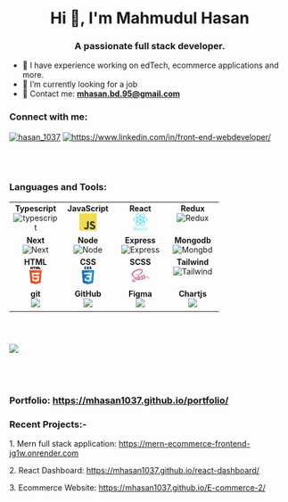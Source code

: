 <h1 align="center">Hi 👋, I'm Mahmudul Hasan</h1>
<h3 align="center">A passionate full stack developer.</h3>

- 🌱 I have experience working on edTech, ecommerce applications and more.
- 🌱 I’m currently looking for a job
- 🌱 Contact me: **mhasan.bd.95@gmail.com**

<h3 align="left">Connect with me:</h3>
<p align="left">
<a href="https://twitter.com/hasan_1037" target="blank"><img align="center" src="https://raw.githubusercontent.com/rahuldkjain/github-profile-readme-generator/master/src/images/icons/Social/twitter.svg" alt="hasan_1037" height="30" width="40" /></a>
<a href="https://www.linkedin.com/in/front-end-webdeveloper/" target="blank"><img align="center" src="https://raw.githubusercontent.com/rahuldkjain/github-profile-readme-generator/master/src/images/icons/Social/linked-in-alt.svg" alt="https://www.linkedin.com/in/front-end-webdeveloper/" height="30" width="40" /></a>
</p>
<br></br>
<h3 align="left">Languages and Tools:</h3>
<table width="320px">
    <tbody>
           <tr valign="top">
                <td width="80px" align="center">
                <span><strong>Typescript</strong></span><br>
                <img height="32px" src="https://upload.wikimedia.org/wikipedia/commons/thumb/4/4c/Typescript_logo_2020.svg/1200px-Typescript_logo_2020.svg.png" alt="typescript">
                </td>
                <td width="80px" align="center">
                <span><strong>JavaScript</strong></span><br>
                <img height="32" src="https://raw.githubusercontent.com/devicons/devicon/master/icons/javascript/javascript-original.svg" alt="JavaScript">
                </td>
                <td width="80px" align="center">
                <span><strong>React</strong></span><br>
                <img height="32" src="https://raw.githubusercontent.com/devicons/devicon/master/icons/react/react-original-wordmark.svg" alt="React">
                </td>
                <td width="80px" align="center">
                <span><strong>Redux</strong></span><br>
                <img height="32px" src="https://raw.githubusercontent.com/reduxjs/redux/master/logo/logo.png" alt="Redux">
                </td>
            </tr>
           <tr valign="top">
                <td width="80px" align="center">
                <span><strong>Next</strong></span><br>
                <img height="32px" src="https://13m4fjyuavya.b-cdn.net/w_1950/5sgp74utg9y6-next-blue-main.png" alt="Next">
                </td>
                <td width="80px" align="center">
                <span><strong>Node</strong></span><br>
                <img height="32px" src="https://upload.wikimedia.org/wikipedia/commons/thumb/d/d9/Node.js_logo.svg/2560px-Node.js_logo.svg.png" alt="Node">
                </td>
                <td width="80px" align="center">
                <span><strong>Express</strong></span><br>
                <img height="32" src="https://images.codingblocks.com/web/express.png" alt="Express">
                </td>
                <td width="80px" align="center">
                <span><strong>Mongodb</strong></span><br>
                <img height="32" src="https://1000logos.net/wp-content/uploads/2020/08/MongoDB-Logo.png" alt="Mongbd">
                </td>
            </tr>
            <tr valign="top">
                <td width="80px" align="center">
                <span><strong>HTML</strong></span><br>
                <img height="32px" src="https://raw.githubusercontent.com/devicons/devicon/master/icons/html5/html5-original-wordmark.svg" alt="HTML">
                </td>
                <td width="80px" align="center">
                  <span><strong>CSS</strong></span><br>
                  <img height="32px" src="https://raw.githubusercontent.com/devicons/devicon/master/icons/css3/css3-original-wordmark.svg" alt="CSS">
                </td>
                <td width="80px" align="center">
                  <span><strong>SCSS</strong></span><br>
                  <img height="32px" src="https://raw.githubusercontent.com/devicons/devicon/master/icons/sass/sass-original.svg" alt="SCSS">
                </td>
                <td width="80px" align="center">
                  <span><strong>Tailwind</strong></span><br>
                  <img height="32px" src="https://www.cdnlogo.com/logos/t/34/tailwind-css.svg" alt="Tailwind">
                </td>
            </tr>
           <tr valign="top"> 
                <td width="80px" align="center">
                <span><strong>git</strong></span><br>
                <img height="32px" src="https://cdn.jsdelivr.net/gh/devicons/devicon/icons/git/git-plain.svg">
                </td>
                <td width="80px" align="center">
                <span><strong>GitHub</strong></span><br>
                <img height="32px" src="https://cdn.jsdelivr.net/gh/devicons/devicon/icons/github/github-original.svg">
                <td width="80px" align="center">
                <span><strong>Figma</strong></span><br>
                <img height="32px" src="https://www.vectorlogo.zone/logos/figma/figma-icon.svg">
                </td>
                <td width="80px" align="center">
                <span><strong>Chartjs</strong></span><br>
                <img height="32px" src="https://www.chartjs.org/media/logo-title.svg">
                </td>
            </tr>
    </tbody>
</table>
<br></br>
<img style="margin: 10px 0" src="https://github-readme-stats-sigma-five.vercel.app/api/top-langs?username=mHasan1037&layout=compact"/>

<br></br>
<h3 style="margin: 10px 0">Portfolio: <a href="https://mhasan1037.github.io/portfolio/">https://mhasan1037.github.io/portfolio/</a></h3>
<h3>Recent Projects:-</h3>
<p>1. Mern full stack application: <a href="https://mern-ecommerce-frontend-jg1w.onrender.com">https://mern-ecommerce-frontend-jg1w.onrender.com</a></p>
<p>2. React Dashboard: <a href="https://mhasan1037.github.io/react-dashboard/">https://mhasan1037.github.io/react-dashboard/</a></p>
<p>3. Ecommerce Website: <a href="https://mhasan1037.github.io/E-commerce-2/">https://mhasan1037.github.io/E-commerce-2/</a></p>

<!---
mHasan1037/mHasan1037 is a ✨ special ✨ repository because its `README.md` (this file) appears on your GitHub profile.
You can click the Preview link to take a look at your changes.
--->
